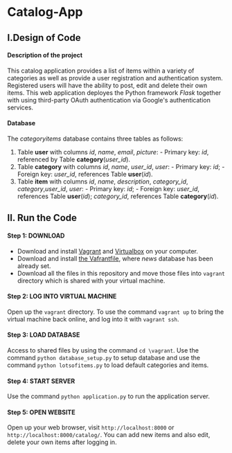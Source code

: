 # Catalog-App

## I.Design of Code
#### Description of the project
This catalog application provides a list of items within a variety of categories as well as provide a user registration and authentication system. Registered users will have the ability to post, edit and delete their own items. This web application deployes the Python framework _Flask_ together with using third-party OAuth authentication via Google's authentication services.

#### Database
The _categoryitems_ database contains three tables as follows:
  1. Table **user** with columns *id*, *name*, *email*, *picture*:
    - Primary key: *id*, referenced by Table **category**(*user_id*).
  2. Table **category** with columns *id*, *name*, *user_id*, *user*:
    - Primary key: *id*;
    - Foreign key: *user_id*, references Table **user**(*id*).
  3. Table **item** with columns *id*, *name*, *description*, *category_id*, *category*,*user_id*, *user*:
    - Primary key: *id*;
    - Foreign key: *user_id*, references Table **user**(*id*); *category_id*, references Table **category**(*id*).
   
   
## II. Run the Code
#### Step 1: DOWNLOAD
  - Download and install [Vagrant](https://www.vagrantup.com/downloads.html) and [Virtualbox](https://www.virtualbox.org/wiki/Downloads) on your computer.
  - Download and install [the Vafrantfile](https://github.com/yiyupan/fullstack-nanodegree-vm), where _news_ database has been already set.
  - Download all the files in this repository and move those files into `vagrant` directory which is shared with your virtual machine.
#### Step 2: LOG INTO VIRTUAL MACHINE
Open up the `vagrant` directory. To use the command `vagrant up` to bring the virtual machine back online, and log into it with `vagrant ssh`.
#### Step 3: LOAD DATABASE
Access to shared files by using the command `cd \vagrant`.
Use the command `python database_setup.py` to setup database and use the command `python lotsofitems.py` to load default categories and items.
#### Step 4: START SERVER
Use the command `python application.py` to run the application server.
#### Step 5: OPEN WEBSITE
Open up your web browser, visit `http://localhost:8000` or `http://localhost:8000/catalog/`. You can add new items and also edit, delete  your own items after logging in.
